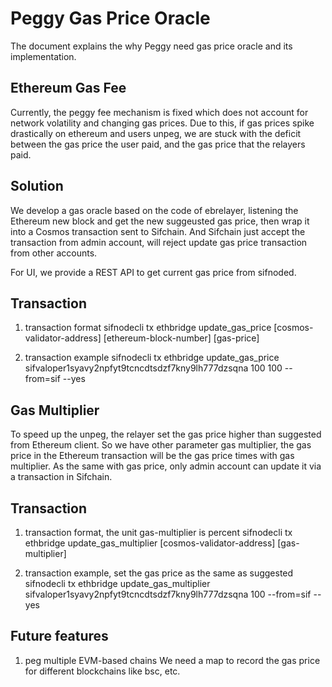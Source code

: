  # Peggy Gas Price Oracle

The document explains the why Peggy need gas price oracle and its implementation.


## Ethereum Gas Fee
Currently, the peggy fee mechanism is fixed which does not account for network volatility and changing gas prices. Due to this, if gas prices spike drastically on ethereum and users unpeg, we are stuck with the deficit between the gas price the user paid, and the gas price that the relayers paid.

## Solution
We develop a gas oracle based on the code of ebrelayer, listening the Ethereum new block and get the new suggeusted gas price, then wrap it into a Cosmos transaction sent to Sifchain. And Sifchain just accept the transaction from admin account, will reject update gas price transaction from other accounts.

For UI, we provide a REST API to get current gas price from sifnoded. 

## Transaction
1. transaction format
sifnodecli tx ethbridge update_gas_price [cosmos-validator-address] [ethereum-block-number] [gas-price]

2. transaction example
sifnodecli tx ethbridge update_gas_price sifvaloper1syavy2npfyt9tcncdtsdzf7kny9lh777dzsqna 100 100 --from=sif --yes

## Gas Multiplier
To speed up the unpeg, the relayer set the gas price higher than suggested from Ethereum client. So we have other parameter gas multiplier, the gas price in the Ethereum transaction will be the gas price times with gas multiplier.
As the same with gas price, only admin account can update it via a transaction in Sifchain.

## Transaction
1. transaction format, the unit gas-multiplier is percent
sifnodecli tx ethbridge update_gas_multiplier [cosmos-validator-address] [gas-multiplier]

2. transaction example, set the gas price as the same as suggested
sifnodecli tx ethbridge update_gas_multiplier sifvaloper1syavy2npfyt9tcncdtsdzf7kny9lh777dzsqna 100 --from=sif --yes

## Future features
1. peg multiple EVM-based chains
We need a map to record the gas price for different blockchains like bsc, etc.


